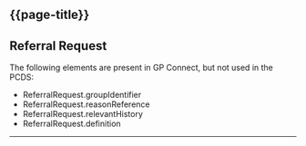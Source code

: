 ## {{page-title}}

## Referral Request
The following elements are present in GP Connect, but not used in the PCDS:

- ReferralRequest.groupIdentifier
- ReferralRequest.reasonReference
- ReferralRequest.relevantHistory
- ReferralRequest.definition

***